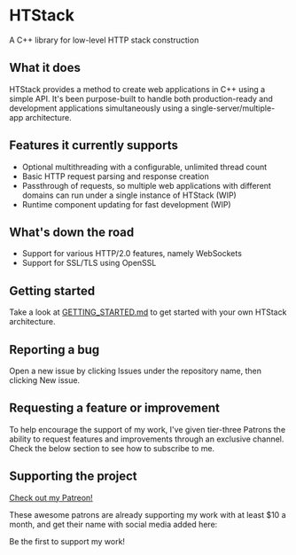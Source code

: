 # HTStack
A C++ library for low-level HTTP stack construction

## What it does
HTStack provides a method to create web applications in C++ using a simple API. It's been purpose-built to handle both production-ready and development applications simultaneously using a single-server/multiple-app architecture.

## Features it currently supports
-   Optional multithreading with a configurable, unlimited thread count
-   Basic HTTP request parsing and response creation
-   Passthrough of requests, so multiple web applications with different domains can run under a single instance of HTStack (WIP)
-   Runtime component updating for fast development (WIP)

## What's down the road
-   Support for various HTTP/2.0 features, namely WebSockets
-   Support for SSL/TLS using OpenSSL

## Getting started
Take a look at [GETTING_STARTED.md](docs/GETTING_STARTED.md) to get started with your own HTStack architecture.

## Reporting a bug
Open a new issue by clicking Issues under the repository name, then clicking New issue.

## Requesting a feature or improvement
To help encourage the support of my work, I've given tier-three Patrons the ability to request features and improvements through an exclusive channel. Check the below section to see how to subscribe to me.

## Supporting the project
[Check out my Patreon!](https://patreon.com/An0nDev)

These awesome patrons are already supporting my work with at least $10 a month, and get their name with social media added here:

Be the first to support my work!
